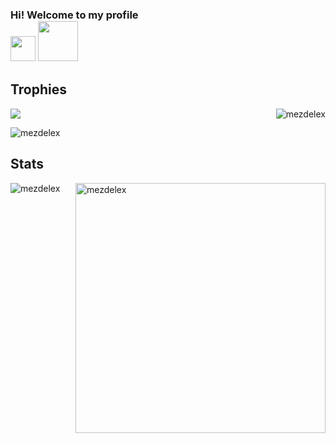 <h3 align="top">Hi! Welcome to my profile<div>
  <img width="40" height="40" src="https://emojipedia-us.s3.dualstack.us-west-1.amazonaws.com/thumbs/160/google/313/waving-hand_1f44b.png" />
  <img width="64" height=64" src="https://emojipedia-us.s3.dualstack.us-west-1.amazonaws.com/thumbs/160/google/313/grinning-face_1f600.png" />
</div></h3>

<h2 align"left">Trophies</h2>
<img align="right" src="https://github-profile-trophy.vercel.app/?username=mezdelex&row=2&column=4&theme=gruvbox" alt="mezdelex"/>
<div align="left">
  
![](https://i.imgur.com/drLq9Cj.gif)

</div>

<img align="top" src="https://komarev.com/ghpvc/?username=mezdelex&label=Profile%20views&color=0e75b6&style=flat" alt="mezdelex" />  
<h2 align="left">Stats</h2>
<div>
<img align="left" widt="250rem" src="https://github-readme-stats.vercel.app/api/top-langs?username=mezdelex&show_icons=true&locale=en&layout=compact&title_color=ffffff&icon_color=34abeb&text_color=daf7dc&bg_color=151515" alt="mezdelex" />
<img align="right" width="400rem" src="https://github-readme-stats.vercel.app/api?username=mezdelex&show_icons=true&show_owner=false&locale=en&title_color=ffffff&icon_color=34abeb&text_color=daf7dc&bg_color=151515" alt="mezdelex" />
</div>
